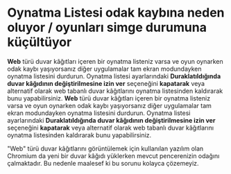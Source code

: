 # Oynatma Listesi odak kaybına neden oluyor / oyunları simge durumuna küçültüyor

**Web** türü duvar kâğıtları içeren bir oynatma listeniz varsa ve oyun oynarken odak kaybı yaşıyorsanız diğer uygulamalar tam ekran modundayken oynatma listesini durdurun. Oynatma listesi ayarlarındaki **Duraklatıldığında duvar kâğıdının değiştirilmesine izin ver** seçeneğini **kapatarak** veya alternatif olarak web tabanlı duvar kâğıtlarını oynatma listesinden kaldırarak bunu yapabilirsiniz. **Web** türü duvar kâğıtları içeren bir oynatma listeniz varsa ve oyun oynarken odak kaybı yaşıyorsanız diğer uygulamalar tam ekran modundayken oynatma listesini durdurun. Oynatma listesi ayarlarındaki **Duraklatıldığında duvar kâğıdının değiştirilmesine izin ver** seçeneğini **kapatarak** veya alternatif olarak web tabanlı duvar kâğıtlarını oynatma listesinden kaldırarak bunu yapabilirsiniz.

"Web" türü duvar kâğıtlarını görüntülemek için kullanılan yazılım olan Chromium da yeni bir duvar kâğıdı yüklerken mevcut pencerenizin odağını çalmaktadır. Bu nedenle maalesef ki bu sorunu kolayca çözemeyiz.
